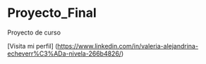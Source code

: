 # Proyecto_Final
Proyecto de curso


[Visita mi perfil] (https://www.linkedin.com/in/valeria-alejandrina-echeverr%C3%ADa-nivela-266b4826/)
